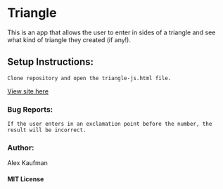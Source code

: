 # Triangle
This is an app that allows the user to enter in sides of a triangle and see what kind of triangle they created (if any!).
## Setup Instructions:
```
Clone repository and open the triangle-js.html file.
```
[View site here](http://htmlpreview.github.io/?https://github.com/alexkaufman06/dapper-triangle-js/blob/master/triangle-js.html)
### Bug Reports:
```
If the user enters in an exclamation point before the number, the result will be incorrect.
```
### Author:
Alex Kaufman
#### MIT License
